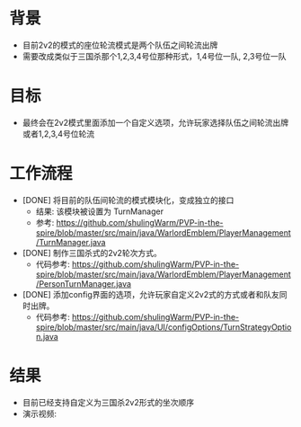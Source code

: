 # 背景
- 目前2v2的模式的座位轮流模式是两个队伍之间轮流出牌
- 需要改成类似于三国杀那个1,2,3,4号位那种形式，1,4号位一队, 2,3号位一队

# 目标
- 最终会在2v2模式里面添加一个自定义选项，允许玩家选择队伍之间轮流出牌或者1,2,3,4号位轮流

# 工作流程
- [DONE] 将目前的队伍间轮流的模式模块化，变成独立的接口
    - 结果: 该模块被设置为 TurnManager
    - 参考: https://github.com/shulingWarm/PVP-in-the-spire/blob/master/src/main/java/WarlordEmblem/PlayerManagement/TurnManager.java
- [DONE] 制作三国杀式的2v2轮次方式。
    - 代码参考: https://github.com/shulingWarm/PVP-in-the-spire/blob/master/src/main/java/WarlordEmblem/PlayerManagement/PersonTurnManager.java
- [DONE] 添加config界面的选项，允许玩家自定义2v2式的方式或者和队友同时出牌。
    - 代码参考: https://github.com/shulingWarm/PVP-in-the-spire/blob/master/src/main/java/UI/configOptions/TurnStrategyOption.java

# 结果
- 目前已经支持自定义为三国杀2v2形式的坐次顺序
- 演示视频: 